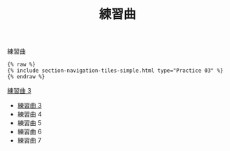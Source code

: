 ﻿---
title: 練習曲
---
練習曲

```
{% raw %}
{% include section-navigation-tiles-simple.html type="Practice 03" %}
{% endraw %}
```

[練習曲 3](./Practices/Practice03.md)
* [練習曲 3](./Practices/Practice03.md)
* 練習曲 4
* 練習曲 5
* 練習曲 6
* 練習曲 7


